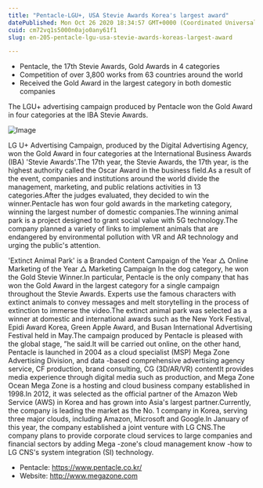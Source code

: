```yaml
---
title: "Pentacle-LGU+, USA Stevie Awards Korea's largest award"
datePublished: Mon Oct 26 2020 18:34:57 GMT+0000 (Coordinated Universal Time)
cuid: cm72vq1s5000n0ajo0any61f1
slug: en-205-pentacle-lgu-usa-stevie-awards-koreas-largest-award

---
```



- Pentacle, the 17th Stevie Awards, Gold Awards in 4 categories
- Competition of over 3,800 works from 63 countries around the world
- Received the Gold Award in the largest category in both domestic companies

The LGU+ advertising campaign produced by Pentacle won the Gold Award in four categories at the IBA Stevie Awards.

![Image](https://cdn.hashnode.com/res/hashnode/image/upload/v1739423300332/040643c2-13ba-4e18-99b2-658e1b0a4746.jpeg)

LG U+ Advertising Campaign, produced by the Digital Advertising Agency, won the Gold Award in four categories at the International Business Awards (IBA) 'Stevie Awards'.The 17th year, the Stevie Awards, the 17th year, is the highest authority called the Oscar Award in the business field.As a result of the event, companies and institutions around the world divide the management, marketing, and public relations activities in 13 categories.After the judges evaluated, they decided to win the winner.Pentacle has won four gold awards in the marketing category, winning the largest number of domestic companies.The winning animal park is a project designed to grant social value with 5G technology.The company planned a variety of links to implement animals that are endangered by environmental pollution with VR and AR technology and urging the public's attention.

'Extinct Animal Park' is a Branded Content Campaign of the Year △ Online Marketing of the Year △ Marketing Campaign In the dog category, he won the Gold Stevie Winner.In particular, Pentacle is the only company that has won the Gold Award in the largest category for a single campaign throughout the Stevie Awards. Experts use the famous characters with extinct animals to convey messages and melt storytelling in the process of extinction to immerse the video.The extinct animal park was selected as a winner at domestic and international awards such as the New York Festival, Epidi Award Korea, Green Apple Award, and Busan International Advertising Festival held in May.The campaign produced by Pentacle is pleased with the global stage, ”he said.It will be carried out online, on the other hand, Pentacle is launched in 2004 as a cloud specialist (MSP) Mega Zone Advertising Division, and data -based comprehensive advertising agency service, CF production, brand consulting, CG (3D/AR/VR) contentIt provides media experience through digital media such as production, and Mega Zone Ocean Mega Zone is a hosting and cloud business company established in 1998.In 2012, it was selected as the official partner of the Amazon Web Service (AWS) in Korea and has grown into Asia's largest partner.Currently, the company is leading the market as the No. 1 company in Korea, serving three major clouds, including Amazon, Microsoft and Google.In January of this year, the company established a joint venture with LG CNS.The company plans to provide corporate cloud services to large companies and financial sectors by adding Mega -zone's cloud management know -how to LG CNS's system integration (SI) technology.

- Pentacle: https://www.pentacle.co.kr/
- Website: http://www.megazone.com